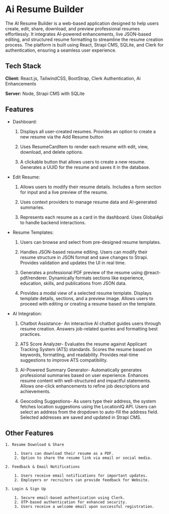 
# Ai Resume Builder

The AI Resume Builder is a web-based application designed to help users create, edit, share, download, and preview professional resumes effortlessly. It integrates AI-powered enhancements, live JSON-based editing, and structured resume formatting to streamline the resume creation process. The platform is built using React, Strapi CMS, SQLite, and Clerk for authentication, ensuring a seamless user experience.


## Tech Stack

**Client:** React.js, TailwindCSS, BootStrap, Clerk Authentication, Ai Enhancements

**Server:** Node, Strapi CMS with SQLite


## Features

- Dashboard:

    1. Displays all user-created resumes. Provides an option to create a new resume via the Add Resume button

    2. Uses ResumeCardItem to render each resume with edit, view, download, and delete options.

    3. A clickable button that allows users to create a new resume. Generates a UUID for the resume and saves it in the database.
- Edit Resume:

    1. Allows users to modify their resume details. Includes a form section for input and a live preview of the resume.

    2. Uses context providers to manage resume data and AI-generated summaries.

    3. Represents each resume as a card in the dashboard. Uses GlobalApi to handle backend interactions.

- Resume Templates:

    1. Users can browse and select from pre-designed resume templates.

    2. Handles JSON-based resume editing. Users can modify their resume structure in JSON format and save changes to Strapi. Provides validation and updates the UI in real time.

    3. Generates a professional PDF preview of the resume using @react-pdf/renderer. Dynamically formats sections like experience, education, skills, and publications from JSON data.

    4. Provides a modal view of a selected resume template. Displays template details, sections, and a preview image. Allows users to proceed with editing or creating a resume based on the template.
- AI Integration:

    1. Chatbot Assistance- An interactive AI chatbot guides users through resume creation. Answers job-related queries and formatting best practices.

    2. ATS Score Analyzer- Evaluates the resume against Applicant Tracking System (ATS) standards. Scores the resume based on keywords, formatting, and readability. Provides real-time suggestions to improve ATS compatibility.

    3. AI-Powered Summary Generator- Automatically generates professional summaries based on user experience. Enhances resume content with well-structured and impactful statements. Allows one-click enhancements to refine job descriptions and achievements.

    4. Geocoding Suggestions- As users type their address, the system fetches location suggestions using the LocationIQ API. Users can select an address from the dropdown to auto-fill the address field. Selected addresses are saved and updated in Strapi CMS.







## Other Features
    1. Resume Download & Share
    
        1. Users can download their resume as a PDF.
        2. Option to share the resume link via email or social media.

    2. Feedback & Email Notifications
    
        1. Users receive email notifications for important updates.
        2. Employers or recruiters can provide feedback for Website.
    
    3. Login & Sign Up
    
        1. Secure email-based authentication using Clerk.
        2. OTP-based authentication for enhanced security.
        3. Users receive a welcome email upon successful registration.

